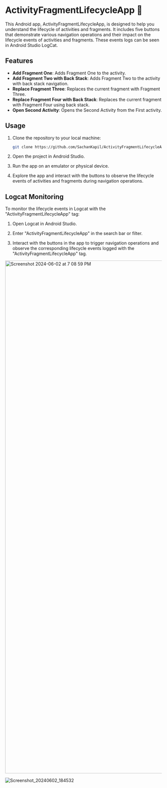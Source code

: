 # ActivityFragmentLifecycleApp 📱

This Android app, ActivityFragmentLifecycleApp, is designed to help you understand the lifecycle of activities and fragments. It includes five buttons that demonstrate various navigation operations and their impact on the lifecycle events of activities and fragments. These events logs can be seen in Android Studio LogCat.

## Features

- **Add Fragment One**: Adds Fragment One to the activity.
- **Add Fragment Two with Back Stack**: Adds Fragment Two to the activity with back stack navigation.
- **Replace Fragment Three**: Replaces the current fragment with Fragment Three.
- **Replace Fragment Four with Back Stack**: Replaces the current fragment with Fragment Four using back stack.
- **Open Second Activity**: Opens the Second Activity from the First activity.

## Usage

1. Clone the repository to your local machine:

   ```bash
   git clone https://github.com/SachanKapil/ActivityFragmentLifecycleApp.git

2. Open the project in Android Studio.

3. Run the app on an emulator or physical device.

4. Explore the app and interact with the buttons to observe the lifecycle events of activities and fragments during navigation operations.

## Logcat Monitoring

To monitor the lifecycle events in Logcat with the "ActivityFragmentLifecycleApp" tag:

1. Open Logcat in Android Studio.
 
2. Enter "ActivityFragmentLifecycleApp" in the search bar or filter.
 
3. Interact with the buttons in the app to trigger navigation operations and observe the corresponding lifecycle events logged with the "ActivityFragmentLifecycleApp" tag.

<img width="1644" alt="Screenshot 2024-06-02 at 7 08 59 PM" src="https://github.com/SachanKapil/ActivityFragmentLifecycleApp/assets/41327228/82893096-9141-474e-961c-7c5e9e14d85a">

![Screenshot_20240602_184532](https://github.com/SachanKapil/ActivityFragmentLifecycleApp/assets/41327228/194afe4f-5249-4b42-940a-9f657373712e)
